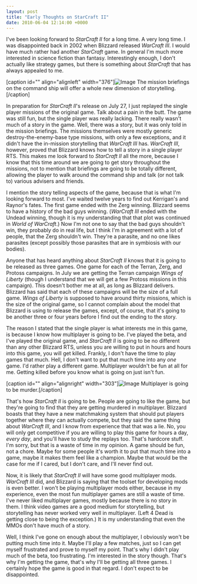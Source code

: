 ```yaml
---
layout: post
title: "Early Thoughts on StarCraft II"
date: 2010-06-04 12:14:00 +0000
---
```

I've been looking forward to <i>StarCraft II</i> for a long time. A very long time. I was disappointed back in 2002 when Blizzard released <i>WarCraft III</i>. I would have much rather had another <i>StarCraft</i> game. In general I'm much more interested in science fiction than fantasy. Interestingly enough, I don't actually like strategy games, but there is something about <i>StarCraft</i> that has always appealed to me.

[caption id="" align="alignleft" width="376"]![Image](/https://www.jackeverett.com/rc_files/s/c/sc21.JPG) The mission briefings on the command ship will offer a whole new dimension of storytelling.[/caption]

In preparation for <i>StarCraft II</i>'s release on July 27, I just replayed the single player missions of the original game. Talk about a pain in the butt. The game was still fun, but the single player was really lacking. There really wasn't much of a story in the game. Well, there was a story, but it was only told in the mission briefings. The missions themselves were mostly generic destroy-the-enemy-base type missions, with only a few exceptions, and it didn't have the in-mission storytelling that <i>WarCraft III</i> has. <i>WarCraft III</i>, however, proved that Blizzard knows how to tell a story in a single player RTS. This makes me look forward to <i>StarCraft II</i> all the more, because I know that this time around we are going to get story throughout the missions, not to mention that briefings are going to be totally different, allowing the player to walk around the command ship and talk (or not talk to) various advisers and friends.

I mention the story telling aspects of the game, because that is what I'm looking forward to most. I've waited twelve years to find out Kerrigan's and Raynor's fates. The first game ended with the Zerg winning. Blizzard seems to have a history of the bad guys winning. (<i>WarCraft III</i> ended with the Undead winning, though it is my understanding that that plot was continued in <i>World of WarCraft</i>.) Now I'm not one to say that the bad guys shouldn't win, they probably do in real life, but I think I'm in agreement with a lot of people, that the Zerg shouldn't win. They're a parasite, and no one likes parasites (except possibly those parasites that are in symbiosis with our bodies).

Anyone that has heard anything about <i>StarCraft II</i> knows that it is going to be released as three games. One game for each of the Terran, Zerg, and Protoss campaigns. In July we are getting the Terran campaign <i>Wings of Liberty</i> (though I understand that we will get a few Protoss missions in this campaign). This doesn't bother me at all, as long as Blizzard delivers. Blizzard has said that each of these campaigns will be the size of a full game. <i>Wings of Liberty</i> is supposed to have around thirty missions, which is the size of the original game, so I cannot complain about the model that Blizzard is using to release the games, except, of course, that it's going to be another three or four years before I find out the ending to the story.

The reason I stated that the single player is what interests me in this game, is because I know how multiplayer is going to be. I've played the beta, and I've played the original game, and <i>StarCraft II</i> is going to be no different than any other Blizzard RTS, unless you are willing to put in hours and hours into this game, you will get killed. Frankly, I don't have the time to play games that much. Hell, I don't want to put that much time into any <i>one</i> game. I'd rather play a different game. Multiplayer wouldn't be fun at all for me. Getting killed before you know what is going on just isn't fun.

[caption id="" align="alignright" width="303"]![Image](/https://www.jackeverett.com/rc_files/s/c/sc22.JPG) Multiplayer is going to be murder.[/caption]

That's how <i>StarCraft II</i> is going to be. People are going to like the game, but they're going to find that they are getting murdered in multiplayer. Blizzard boasts that they have a new matchmaking system that should put players together where they can actually compete, but they said the same thing about <i>WarCraft III</i>, and I know from experience that that was a lie. No, you will only get competitive if you are willing to play this game for hours a day, <i>every day</i>, and you'll have to study the replays too. That's hardcore stuff. I'm sorry, but that is a waste of time in my opinion. A game should be fun, not a chore. Maybe for some people it's worth it to put that much time into a game, maybe it makes them feel like a champion. Maybe that would be the case for me if I cared, but I don't care, and I'll never find out.

Now, it is likely that <i>StarCraft II</i> will have some good multiplayer mods. <i>WarCraft III</i> did, and Blizzard is saying that the toolset for developing mods is even better. I won't be playing multiplayer mods either, because in my experience, even the most fun multiplayer games are still a waste of time. I've never liked multiplayer games, mostly because there is no story in them. I think video games are a good medium for storytelling, but storytelling has never worked very well in multiplayer. (Left 4 Dead is getting close to being the exception.) It is my understanding that even the MMOs don't have much of a story.

Well, I think I've gone on enough about the multiplayer, I obviously won't be putting much time into it. Maybe I'll play a few matches, just so I can get myself frustrated and prove to myself my point. That's why I didn't play much of the beta, too frustrating. I'm interested in the story though. That's why I'm getting the game, that's why I'll be getting all three games. I certainly hope the game is good in that regard. I don't expect to be disappointed.
